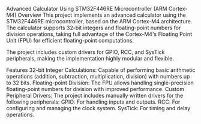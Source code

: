 Advanced Calculator Using STM32F446RE Microcontroller (ARM Cortex-M4)
Overview
This project implements an advanced calculator using the STM32F446RE microcontroller, based on the ARM Cortex-M4 architecture. The calculator supports 32-bit integers and floating-point numbers for division operations, taking full advantage of the Cortex-M4's Floating Point Unit (FPU) for efficient floating-point computations.

The project includes custom drivers for GPIO, RCC, and SysTick peripherals, making the implementation highly modular and flexible.

Features
32-bit Integer Calculations: Capable of performing basic arithmetic operations (addition, subtraction, multiplication, division) with numbers up to 32 bits.
Floating-point Division: The FPU allows handling single-precision floating-point numbers for division with improved performance.
Custom Peripheral Drivers: The project includes manually written drivers for the following peripherals:
GPIO: For handling inputs and outputs.
RCC: For configuring and managing the clock system.
SysTick: For timing and delay operations.
